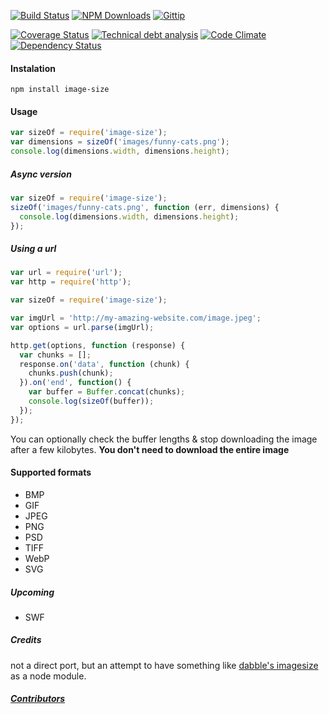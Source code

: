 [![Build Status](https://travis-ci.org/netroy/image-size.png?branch=master)](https://travis-ci.org/netroy/image-size)
[![NPM Downloads](http://img.shields.io/npm/dm/image-size.svg)](https://npmjs.org/package/image-size)
[![Gittip](http://img.shields.io/gittip/netroy.svg)](https://www.gittip.com/netroy/)

[![Coverage Status](https://coveralls.io/repos/netroy/image-size/badge.png?branch=master)](https://coveralls.io/r/netroy/image-size?branch=master)
[![Technical debt analysis](https://www.sidekickjs.com/r/netroy/image-size/status_badge.svg)](https://www.sidekickjs.com/r/netroy/image-size)
[![Code Climate](https://codeclimate.com/github/netroy/image-size.png)](https://codeclimate.com/github/netroy/image-size)
[![Dependency Status](https://gemnasium.com/netroy/image-size.png)](https://gemnasium.com/netroy/image-size)

#### Instalation

`npm install image-size`

#### Usage

```javascript
var sizeOf = require('image-size');
var dimensions = sizeOf('images/funny-cats.png');
console.log(dimensions.width, dimensions.height);
```

##### Async version
```javascript
var sizeOf = require('image-size');
sizeOf('images/funny-cats.png', function (err, dimensions) {
  console.log(dimensions.width, dimensions.height);
});
```

##### Using a url
```javascript
var url = require('url');
var http = require('http');

var sizeOf = require('image-size');

var imgUrl = 'http://my-amazing-website.com/image.jpeg';
var options = url.parse(imgUrl);

http.get(options, function (response) {
  var chunks = [];
  response.on('data', function (chunk) {
    chunks.push(chunk);
  }).on('end', function() {
    var buffer = Buffer.concat(chunks);
    console.log(sizeOf(buffer));
  });
});
```
You can optionally check the buffer lengths & stop downloading the image after a few kilobytes.
**You don't need to download the entire image**

#### Supported formats
* BMP
* GIF
* JPEG
* PNG
* PSD
* TIFF
* WebP
* SVG

##### Upcoming
* SWF

##### Credits
not a direct port, but an attempt to have something like
[dabble's imagesize](https://github.com/dabble/imagesize/blob/master/lib/image_size.rb) as a node module.

##### [Contributors](Contributors.md)
